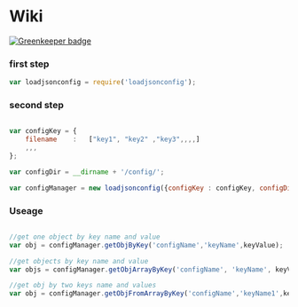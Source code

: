 # Wiki

[![Greenkeeper badge](https://badges.greenkeeper.io/NextZeus/loadconfig.svg)](https://greenkeeper.io/)

### first step

```javascript
var loadjsonconfig = require('loadjsonconfig');
```

### second step

```javascript

var configKey = {
    filename    :   ["key1", "key2" ,"key3",,,,]
    ,,,
};

var configDir = __dirname + '/config/';

var configManager = new loadjsonconfig({configKey : configKey, configDir :  configDir});
```

### Useage

```javascript

//get one object by key name and value
var obj = configManager.getObjByKey('configName','keyName',keyValue);

//get objects by key name and value
var objs = configManager.getObjArrayByKey('configName', 'keyName', keyValue);

//get obj by two keys name and values
var obj = configManager.getObjFromArrayByKey('configName','keyName1',keyValue1,'keyName2',keyValue2);
```
